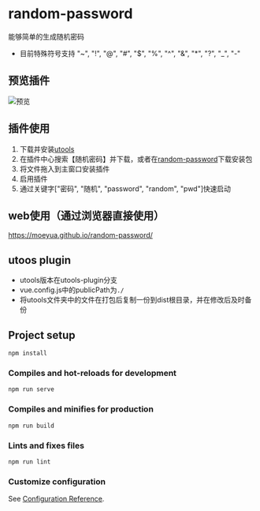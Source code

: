 # random-password
能够简单的生成随机密码
- 目前特殊符号支持 "~", "!", "@", "#", "$", "%", "^", "&", "*", "?", "_", "-"

## 预览插件
![预览](https://i.loli.net/2021/07/19/Kb2WuFRr8LwnGaH.png)


## 插件使用
1. 下载并安装[utools](https://u.tools/)
2. 在插件中心搜索【随机密码】并下载，或者在[random-password](https://github.com/Moeyua/random-password/releases)下载安装包
3. 将文件拖入到主窗口安装插件
4. 启用插件
5. 通过关键字["密码", "随机", "password", "random", "pwd"]快速启动

## web使用（通过浏览器直接使用）
https://moeyua.github.io/random-password/



## utoos plugin
- utools版本在utools-plugin分支
- vue.config.js中的publicPath为`./`
- 将utools文件夹中的文件在打包后复制一份到dist根目录，并在修改后及时备份

## Project setup
```
npm install
```

### Compiles and hot-reloads for development
```
npm run serve
```

### Compiles and minifies for production
```
npm run build
```

### Lints and fixes files
```
npm run lint
```

### Customize configuration
See [Configuration Reference](https://cli.vuejs.org/config/).
